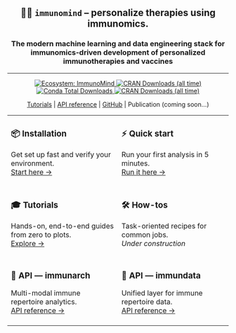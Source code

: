 <div align="center">
<h2>🐦‍🔥 <code>immunomind</code> – <strong>personalize therapies using immunomics.</strong></h2>
<h3><strong>The modern machine learning and data engineering stack for immunomics-driven development of personalized immunotherapies and vaccines</strong></h3>
</div>

---

<div align="center">
  <a href="https://github.com/immunomind">
    <img alt="Ecosystem: ImmunoMind"
         src="https://img.shields.io/badge/ecosystem-ImmunoMind-orange?style=flat-square">
  </a>
  <a href="https://www.r-pkg.org/pkg/immunarch">
    <img alt="CRAN Downloads (all time)"
         src="https://cranlogs.r-pkg.org/badges/grand-total/immunarch">
  </a>
  <a href="https://anaconda.org/conda-forge/r-immunarch">
    <img alt="Conda Total Downloads"
         src="https://anaconda.org/conda-forge/r-immunarch/badges/downloads.svg">
  </a>
  <a href="https://www.r-pkg.org/pkg/immundata">
    <img alt="CRAN Downloads (all time)"
         src="https://cranlogs.r-pkg.org/badges/grand-total/immundata">
  </a>
</div>

<p align="center">
  <a href="https://immunomind.github.io/docs/tutorials/single_cell/">Tutorials</a>
  |
  <a href="https://immunomind.github.io/docs/api/reference/">API reference</a>
  |
  <a href=https://github.com/immunomind/>GitHub</a>
  |
  Publication (coming soon...)
</p>


<div align="center">
<table width="100%">
<tr>
<td width="50%" valign="top"><h3>📦 Installation</h3>Get set up fast and verify your environment.<br/><a href="https://immunomind.github.io/docs/intro/installation">Start here →</a><br/><br/></td>
<td width="50%" valign="top"><h3>⚡ Quick start</h3>Run your first analysis in 5 minutes.<br/><a href="https://immunomind.github.io/docs/intro/quick-start">Run it here →</a><br/><br/></td>
</tr>
<tr>
<td valign="top"><h3>🎓 Tutorials</h3>Hands-on, end-to-end guides from zero to plots.<br/><a href="https://immunomind.github.io/docs/tutorials/single-cell">Explore →</a><br/><br/></td>
<td valign="top"><h3>🛠️ How-tos</h3>Task-oriented recipes for common jobs.<br/><em>Under construction</em><br/><br/></td>
</tr>
<tr>
<td valign="top"><h3>🧬 API — immunarch</h3>Multi-modal immune repertoire analytics.<br/><a href="https://immunomind.github.io/immunarch/reference">API reference →</a><br/><br/></td>
<td valign="top"><h3>🦋 API — immundata</h3>Unified layer for immune repertoire data.<br/><a href="https://immunomind.github.io/immundata/reference">API reference →</a><br/><br/></td>
</tr>
</table>
</div>

